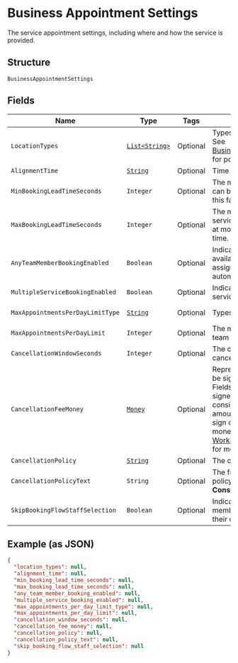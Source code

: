 
# Business Appointment Settings

The service appointment settings, including where and how the service is provided.

## Structure

`BusinessAppointmentSettings`

## Fields

| Name | Type | Tags | Description | Getter |
|  --- | --- | --- | --- | --- |
| `LocationTypes` | [`List<String>`](../../doc/models/business-appointment-settings-booking-location-type.md) | Optional | Types of the location allowed for bookings.<br>See [BusinessAppointmentSettingsBookingLocationType](#type-businessappointmentsettingsbookinglocationtype) for possible values | List<String> getLocationTypes() |
| `AlignmentTime` | [`String`](../../doc/models/business-appointment-settings-alignment-time.md) | Optional | Time units of a service duration for bookings. | String getAlignmentTime() |
| `MinBookingLeadTimeSeconds` | `Integer` | Optional | The minimum lead time in seconds before a service can be booked. Bookings must be created at least this far ahead of the booking's starting time. | Integer getMinBookingLeadTimeSeconds() |
| `MaxBookingLeadTimeSeconds` | `Integer` | Optional | The maximum lead time in seconds before a service can be booked. Bookings must be created at most this far ahead of the booking's starting time. | Integer getMaxBookingLeadTimeSeconds() |
| `AnyTeamMemberBookingEnabled` | `Boolean` | Optional | Indicates whether a customer can choose from all available time slots and have a staff member assigned<br>automatically (`true`) or not (`false`). | Boolean getAnyTeamMemberBookingEnabled() |
| `MultipleServiceBookingEnabled` | `Boolean` | Optional | Indicates whether a customer can book multiple services in a single online booking. | Boolean getMultipleServiceBookingEnabled() |
| `MaxAppointmentsPerDayLimitType` | [`String`](../../doc/models/business-appointment-settings-max-appointments-per-day-limit-type.md) | Optional | Types of daily appointment limits. | String getMaxAppointmentsPerDayLimitType() |
| `MaxAppointmentsPerDayLimit` | `Integer` | Optional | The maximum number of daily appointments per team member or per location. | Integer getMaxAppointmentsPerDayLimit() |
| `CancellationWindowSeconds` | `Integer` | Optional | The cut-off time in seconds for allowing clients to cancel or reschedule an appointment. | Integer getCancellationWindowSeconds() |
| `CancellationFeeMoney` | [`Money`](../../doc/models/money.md) | Optional | Represents an amount of money. `Money` fields can be signed or unsigned.<br>Fields that do not explicitly define whether they are signed or unsigned are<br>considered unsigned and can only hold positive amounts. For signed fields, the<br>sign of the value indicates the purpose of the money transfer. See<br>[Working with Monetary Amounts](https://developer.squareup.com/docs/build-basics/working-with-monetary-amounts)<br>for more information. | Money getCancellationFeeMoney() |
| `CancellationPolicy` | [`String`](../../doc/models/business-appointment-settings-cancellation-policy.md) | Optional | The category of the seller’s cancellation policy. | String getCancellationPolicy() |
| `CancellationPolicyText` | `String` | Optional | The free-form text of the seller's cancellation policy.<br>**Constraints**: *Maximum Length*: `65536` | String getCancellationPolicyText() |
| `SkipBookingFlowStaffSelection` | `Boolean` | Optional | Indicates whether customers has an assigned staff member (`true`) or can select s staff member of their choice (`false`). | Boolean getSkipBookingFlowStaffSelection() |

## Example (as JSON)

```json
{
  "location_types": null,
  "alignment_time": null,
  "min_booking_lead_time_seconds": null,
  "max_booking_lead_time_seconds": null,
  "any_team_member_booking_enabled": null,
  "multiple_service_booking_enabled": null,
  "max_appointments_per_day_limit_type": null,
  "max_appointments_per_day_limit": null,
  "cancellation_window_seconds": null,
  "cancellation_fee_money": null,
  "cancellation_policy": null,
  "cancellation_policy_text": null,
  "skip_booking_flow_staff_selection": null
}
```

